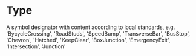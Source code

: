 Type
====

A symbol designator with content according to local standards, e.g.  'BycycleCrossing', 'RoadStuds', 'SpeedBump', 'TransverseBar', 'BusStop', 'Chevron', 'Hatched', 'KeepClear', 'BoxJunction', 'EmergencyExit', 'Intersection', 'Junction'
